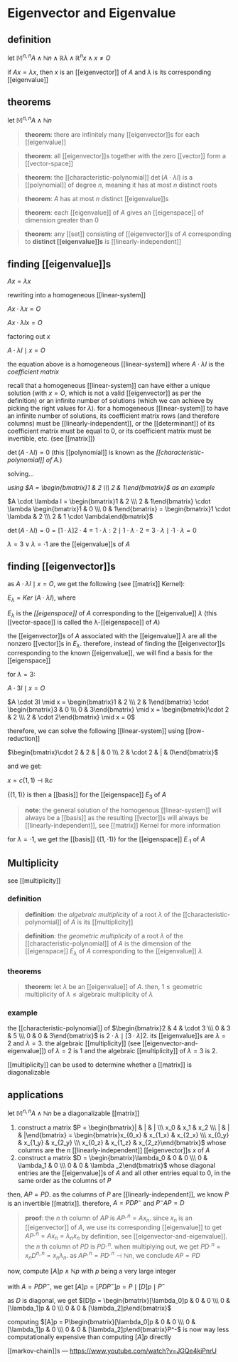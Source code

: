 # Eigenvector and Eigenvalue

## definition

let $\mathbb M^{n, n} A \land \mathbb N n \land \mathbb R \lambda \land \mathbb R^n x \land x \ne O$

if $Ax = \lambda x$, then $x$ is an [[eigenvector]] of $A$ and $\lambda$ is its corresponding [[eigenvalue]]

## theorems

let $\mathbb M^{n, n} A \land \mathbb N n$

> **theorem**: there are infinitely many [[eigenvector]]s for each [[eigenvalue]]

> **theorem**: all [[eigenvector]]s together with the zero [[vector]] form a [[vector-space]]

> **theorem**: the [[characteristic-polynomial]] $\det (A \cdot \lambda I)$ is a [[polynomial]] of degree $n$, meaning it has at most $n$ distinct roots

> **theorem**: $A$ has at most $n$ distinct [[eigenvalue]]s

> **theorem**: each [[eigenvalue]] of $A$ gives an [[eigenspace]] of dimension greater than $0$

> **theorem**: any [[set]] consisting of [[eigenvector]]s of $A$ corresponding to **distinct [[eigenvalue]]s** is [[linearly-independent]]

## finding [[eigenvalue]]s

$Ax = \lambda x$

rewriting into a homogeneous [[linear-system]]

$Ax \cdot \lambda x = O$

$Ax \cdot \lambda I x = O$

factoring out $x$

$A \cdot \lambda I \mid x = O$

the equation above is a homogeneous [[linear-system]] where $A \cdot \lambda I$ is the _coefficient matrix_

recall that a homogeneous [[linear-system]] can have either a unique solution (with $x = O$, which is not a valid [[eigenvector]] as per the definition) or an infinite number of solutions (which we can achieve by picking the right values for $\lambda$). for a homogeneous [[linear-system]] to have an infinite number of solutions, its coefficient matrix rows (and therefore columns) must be [[linearly-independent]], or the [[determinant]] of its coefficient matrix must be equal to $0$, or its coefficient matrix must be invertible, etc. (see [[matrix]])

$\det (A \cdot \lambda I) = 0$ (this [[polynomial]] is known as the _[[characteristic-polynomial]] of $A$._)

solving...

_using $A = \begin{bmatrix}1 & 2 \\\  2 & 1\end{bmatrix}$ as an example_

$A \cdot \lambda I = \begin{bmatrix}1 & 2 \\\  2 & 1\end{bmatrix} \cdot \lambda \begin{bmatrix}1 & 0 \\\  0 & 1\end{bmatrix} = \begin{bmatrix}1 \cdot \lambda & 2 \\\  2 & 1 \cdot \lambda\end{bmatrix}$

$\det (A \cdot \lambda I) = 0 = [1 \cdot \lambda]2 \cdot 4 = 1 \cdot \lambda : 2 \mid 1 \cdot \lambda \cdot 2 = 3 \cdot \lambda \mid \cdot 1 \cdot \lambda = 0$

$\lambda = 3 \lor \lambda = \cdot 1$ are the [[eigenvalue]]s of $A$

## finding [[eigenvector]]s

as $A \cdot \lambda I \mid x = O$, we get the following (see [[matrix]] Kernel):

$E_\lambda = Ker\ (A \cdot \lambda I)$, where

$E_\lambda$ is the _[[eigenspace]]_ of $A$ corresponding to the [[eigenvalue]] $\lambda$ (this [[vector-space]] is called the λ-[[eigenspace]] of $A$)

the [[eigenvector]]s of $A$ associated with the [[eigenvalue]] $\lambda$ are all the nonzero [[vector]]s in $E_\lambda$. therefore, instead of finding the [[eigenvector]]s corresponding to the known [[eigenvalue]], we will find a basis for the [[eigenspace]]

for $\lambda = 3$:

$A \cdot 3I \mid x = O$

$A \cdot 3I \mid x = \begin{bmatrix}1 & 2 \\\  2 & 1\end{bmatrix} \cdot \begin{bmatrix}3 & 0 \\\  0 & 3\end{bmatrix} \mid x = \begin{bmatrix}\cdot 2 & 2 \\\  2 & \cdot 2\end{bmatrix} \mid x = 0$

therefore, we can solve the following [[linear-system]] using [[row-reduction]]

$\begin{bmatrix}\cdot 2 & 2 & | & 0 \\\  2 & \cdot 2 & | & 0\end{bmatrix}$

and we get:

$x = c(1, 1) \dashv \mathbb R c$

$\lbrace (1, 1) \rbrace$ is then a [[basis]] for the [[eigenspace]] $E_3$ of $A$

> **note**: the general solution of the homogenous [[linear-system]] will always be a [[basis]] as the resulting [[vector]]s will always be [[linearly-independent]], see [[matrix]] Kernel for more information

for $\lambda = \cdot 1$, we get the [[basis]] $\lbrace (1, \cdot 1) \rbrace$ for the [[eigenspace]] $E_{\cdot 1}$ of $A$

## Multiplicity

see [[multiplicity]]

### definition

> **definition**: the _algebraic multiplicity_ of a root $\lambda$ of the [[characteristic-polynomial]] of $A$ is its [[multiplicity]]

> **definition**: the _geometric multiplicity_ of a root $\lambda$ of the [[characteristic-polynomial]] of $A$ is the dimension of the [[eigenspace]] $E_\lambda$ of $A$ corresponding to the [[eigenvalue]] $\lambda$

### theorems

> **theorem**: let $\lambda$ be an [[eigenvalue]] of $A$. then, $1 \le \text{geometric multiplicity of } \lambda \le \text{algebraic multiplicity of } \lambda$

### example

the [[characteristic-polynomial]] of $\begin{bmatrix}2 & 4 & \cdot 3 \\\ 0 & 3 & 5 \\\ 0 & 0 & 3\end{bmatrix}$ is $2 \cdot \lambda \mid [3 \cdot \lambda]2$. its [[eigenvalue]]s are $\lambda = 2$ and $\lambda = 3$. the algebraic [[multiplicity]] (see [[eigenvector-and-eigenvalue]]) of $\lambda = 2$ is $1$ and the algebraic [[multiplicity]] of $\lambda = 3$ is $2$.

[[multiplicity]] can be used to determine whether a [[matrix]] is diagonalizable

## applications

let $\mathbb M^{n, n} A \land \mathbb N n$ be a diagonalizable [[matrix]]

1. construct a matrix $P = \begin{bmatrix}| & | & | \\\ x_0 & x_1 & x_2 \\\ | & | & |\end{bmatrix} = \begin{bmatrix}x_{0_x} & x_{1_x} & x_{2_x} \\\ x_{0_y} & x_{1_y} & x_{2_y} \\\ x_{0_z} & x_{1_z} & x_{2_z}\end{bmatrix}$ whose columns are the $n$ [[linearly-independent]] [[eigenvector]]s $x$ of $A$
2. construct a matrix $D = \begin{bmatrix}\lambda_0 & 0 & 0 \\\ 0 & \lambda_1 & 0 \\\ 0 & 0 & \lambda _2\end{bmatrix}$ whose diagonal entries are the [[eigenvalue]]s of $A$ and all other entries equal to $0$, in the same order as the columns of $P$

then, $AP = PD$. as the columns of $P$ are [[linearly-independent]], we know $P$ is an invertible [[matrix]]. therefore, $A = PDP^-$ and $P^-AP = D$

> **proof**: the $n$ th column of $AP$ is $AP^{,n} = Ax_n$. since $x_n$ is an [[eigenvector]] of $A$, we use its corresponding [[eigenvalue]] to get $AP^{,n} = Ax_n = \lambda_n x_n$ by definition, see [[eigenvector-and-eigenvalue]]. the $n$ th column of $PD$ is $PD^{, n}$. when multiplying out, we get $PD^{, n} = x_n D^{n, n} = x_n \lambda_n$. as $AP^{,n} = PD^{,n} \dashv \mathbb N n$, we conclude $AP = PD$

now, compute $[A]p \land \mathbb N p$ with $p$ being a very large integer

with $A = PDP^-$, we get $[A]p = [PDP^-]p = P \mid [D]p \mid P^-$

as $D$ is diagonal, we get $[D]p = \begin{bmatrix}[\lambda_0]p & 0 & 0 \\\ 0 & [\lambda_1]p & 0 \\\ 0 & 0 & [\lambda_2]p\end{bmatrix}$

computing $[A]p = P\begin{bmatrix}[\lambda_0]p & 0 & 0 \\\ 0 & [\lambda_1]p & 0 \\\ 0 & 0 & [\lambda_2]p\end{bmatrix}P^-$ is now way less computationally expensive than computing $[A]p$ directly

[[markov-chain]]s &mdash; <https://www.youtube.com/watch?v=JGQe4kiPnrU>
